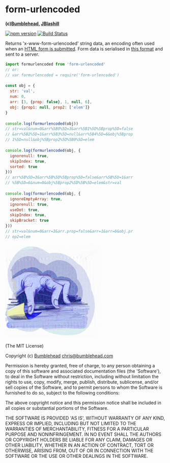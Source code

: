 form-urlencoded
===============
**(c)[Bumblehead][0], [JBlashill][6]**

[![npm version](https://badge.fury.io/js/form-urlencoded.svg)](https://badge.fury.io/js/form-urlencoded) [![Build Status](https://github.com/iambumblehead/form-urlencoded/workflows/test/badge.svg)][2]

Returns 'x-www-form-urlencoded' string data, an encoding often used when an [HTML form is submitted][1]. Form data is serialised in [this format][2] and sent to a server.

```javascript
import formurlencoded from 'form-urlencoded'
// or:
// var formurlencoded = require('form-urlencoded')

const obj = {
  str: 'val',
  num: 0,
  arr: [3, {prop: false}, 1, null, 6],
  obj: {prop1: null, prop2: ['elem']}
}

console.log(formurlencoded(obj))
// str=val&num=0&arr%5B0%5D=3&arr%5B1%5D%5Bprop%5D=false
// &arr%5B2%5D=1&arr%5B3%5D=null&arr%5B4%5D=6&obj%5Bprop
// 1%5D=null&obj%5Bprop2%5D%5B0%5D=elem

console.log(formurlencoded(obj, {
  ignorenull: true,
  skipIndex: true,
  sorted: true
}))
// arr%5B%5D=3&arr%5B%5D%5Bprop%5D=false&arr%5B%5D=1&arr
// %5B%5D=6&num=0&obj%5Bprop2%5D%5B%5D=elem&str=val

console.log(formurlencoded(obj, {
  ignoreEmptyArray: true,
  ignorenull: true,
  useDot: true,
  skipIndex: true,
  skipBracket: true
}))
// str=val&num=0&arr=3&arr.prop=false&arr=1&arr=6&obj.pr
// op2=elem
```

[0]: http://www.bumblehead.com                            "bumblehead"
[1]: http://www.w3.org/TR/html4/interact/forms.html#h-17.13.4.1  "w3c"
[2]: http://www.w3.org/TR/html5/forms.html#url-encoded-form-data "w3c"
[3]: http://nodejs.org/api/querystring.html               "node.js qs"
[4]: www.ruby-doc.org/stdlib-1.9.3/libdoc/uri/rdoc/URI.html    "rails"
[5]: https://github.com/visionmedia/node-querystring           "tj qs"
[6]: https://github.com/jblashill/form-urlencoded          "jblashill"
[7]: https://raw.githubusercontent.com/iambumblehead/es5classic/master/es5classic_120x120.png


![scrounge](https://github.com/iambumblehead/scroungejs/raw/main/img/hand.png)


(The MIT License)

Copyright (c) [Bumblehead][0] <chris@bumblehead.com>

Permission is hereby granted, free of charge, to any person obtaining a copy of this software and associated documentation files (the 'Software'), to deal in the Software without restriction, including without limitation the rights to use, copy, modify, merge, publish, distribute, sublicense, and/or sell copies of the Software, and to permit persons to whom the Software is furnished to do so, subject to the following conditions:

The above copyright notice and this permission notice shall be included in all copies or substantial portions of the Software.

THE SOFTWARE IS PROVIDED 'AS IS', WITHOUT WARRANTY OF ANY KIND, EXPRESS OR IMPLIED, INCLUDING BUT NOT LIMITED TO THE WARRANTIES OF MERCHANTABILITY, FITNESS FOR A PARTICULAR PURPOSE AND NONINFRINGEMENT. IN NO EVENT SHALL THE AUTHORS OR COPYRIGHT HOLDERS BE LIABLE FOR ANY CLAIM, DAMAGES OR OTHER LIABILITY, WHETHER IN AN ACTION OF CONTRACT, TORT OR OTHERWISE, ARISING FROM, OUT OF OR IN CONNECTION WITH THE SOFTWARE OR THE USE OR OTHER DEALINGS IN THE SOFTWARE.


[2]: https://github.com/iambumblehead/form-urlencoded "form-urlencoded"
